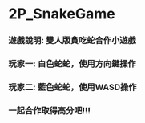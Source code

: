 # 2P_SnakeGame

### 遊戲說明: 雙人版貪吃蛇合作小遊戲
 
### 玩家一: 白色蛇蛇，使用方向鍵操作  
### 玩家二: 藍色蛇蛇，使用WASD操作
 
### 一起合作取得高分吧!!!
